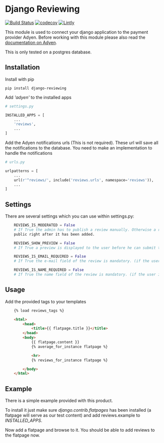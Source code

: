 # Django Reviewing

[![Build Status](https://travis-ci.org/maykinmedia/djadyen.svg?branch=master)](https://travis-ci.org/maykinmedia/djadyen)
[![codecov](https://codecov.io/gh/maykinmedia/djadyen/branch/master/graph/badge.svg)](https://codecov.io/gh/maykinmedia/djadyen)
[![Lintly](https://lintly.com/gh/maykinmedia/djadyen/badge.svg)](https://lintly.com/gh/maykinmedia/djadyen/)


This module is used to connect your django application to the payment provider Adyen.
Before working with this module please also read the [documentation on Adyen](https://docs.adyen.com/developers/hpp-manual).

This is only tested on a postgres database.

## Installation

Install with pip
```shell
pip install django-reviewing
```

Add *'adyen'* to the installed apps
```python
# settings.py

INSTALLED_APPS = [
    ...
    'reviews',
    ...
]
```

Add the Adyen notifications urls (This is not required). These url will save all the notifications to the database. You need to make an implementation to handle the notifications
```python
# urls.py

urlpatterns = [
    ...
    url(r'^reviews/', include('reviews.urls', namespace='reviews')),
    ...
]
```

## Settings

There are several settings which you can use within settings.py:

```python
    REVIEWS_IS_MODERATED = False
    # If True the admin has to publish a review manually. Otherwise a review is
    public right after it has been added.

    REVIEWS_SHOW_PREVIEW = False
    # If True a preview is displayed to the user before he can submit the review.

    REVIEWS_IS_EMAIL_REQUIRED = False
    # If True the e-mail field of the review is mandatory. (if the user is anonymous)

    REVIEWS_IS_NAME_REQUIRED = False
    # If True the name field of the review is mandatory. (if the user is anonymous)
```

## Usage

Add the provided tags to your templates

```html
    {% load reviews_tags %}

    <html>
        <head>
            <title>{{ flatpage.title }}</title>
        </head>
        <body>
            {{ flatpage.content }}
            {% average_for_instance flatpage %}

            <hr>
            {% reviews_for_instance flatpage %}

        </body>
    </html>
```

## Example

There is a simple example provided with this product.

To install it just make sure *django.contrib.flatpages* has been installed (a
flatpage will serve as our test content) and add reviews.example to
*INSTALLED_APPS*.

Now add a flatpage and browse to it. You should be able to add reviews to the
flatpage now.
